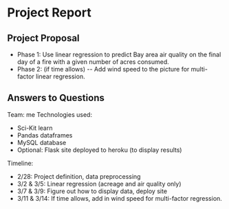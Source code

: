 # Project Report 

## Project Proposal

* Phase 1:  Use linear regression to predict Bay area air quality on the final day of a fire with a given number of acres consumed.
* Phase 2: (if time allows) -- Add wind speed to the picture for multi-factor linear regression.

## Answers to Questions

Team:  me
Technologies used:
* Sci-Kit learn
* Pandas dataframes
* MySQL database
* Optional: Flask site deployed to heroku (to display results)

Timeline:
* 2/28: Project definition, data preprocessing
* 3/2 & 3/5: Linear regression (acreage and air quality only)
* 3/7 & 3/9: Figure out how to display data, deploy site
* 3/11 & 3/14: If time allows, add in wind speed for multi-factor regression.




